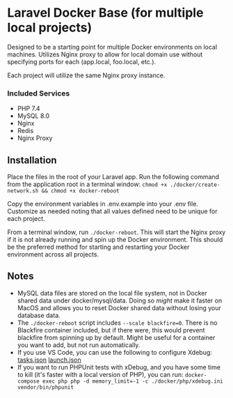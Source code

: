 # Laravel Docker Base (for multiple local projects)


Designed to be a starting point for multiple Docker environments on local machines. Utilizes Nginx proxy to allow for local domain use without specifying ports for each (app.local, foo.local, etc.).

Each project will utilize the same Nginx proxy instance.


### Included Services
- PHP 7.4
- MySQL 8.0
- Nginx
- Redis
- Nginx Proxy 


## Installation
Place the files in the root of your Laravel app. Run the following command from the application root in a terminal window: `chmod +x ./docker/create-network.sh && chmod +x docker-reboot`

Copy the environment variables in .env.example into your .env file. Customize as needed noting that all values defined need to be unique for each project.

From a terminal window, run `./docker-reboot`. This will start the Nginx proxy if it is not already running and spin up the Docker environment. This should be the preferred method for starting and restarting your Docker environment across all projects.

## Notes
- MySQL data files are stored on the local file system, not in Docker shared data under docker/mysql/data. Doing so *might* make it faster on MacOS and allows you to reset Docker shared data without losing your database data.
- The `./docker-reboot` script includes `--scale blackfire=0`. There is no Blackfire container included, but if there were, this would prevent blackfire from spinning up by default. Might be useful for a container you want to add, but not run automatically.
- If you use VS Code, you can use the following to configure Xdebug:
[tasks.json](https://gist.github.com/rufhausen/3a7f3167f0041e11a4887176c8a450b9)
[launch.json](https://gist.github.com/rufhausen/f3461d23e3573fdc896e8e316c78aaca)
- If you want to run PHPUnit tests with xDebug, and you have some time to kill (it's faster with a local version of PHP), you can run: `docker-compose exec php php -d memory_limit=-1 -c ./docker/php/xdebug.ini vendor/bin/phpunit`